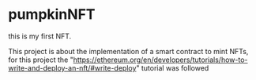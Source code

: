 # pumpkinNFT
this is my first NFT.

This project is about the implementation of a smart contract to mint NFTs, for this project the "https://ethereum.org/en/developers/tutorials/how-to-write-and-deploy-an-nft/#write-deploy" tutorial was followed

